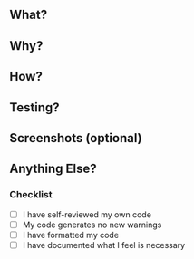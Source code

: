 ## What?

## Why?

## How?

## Testing?

## Screenshots (optional)

## Anything Else?

### Checklist

- [ ] I have self-reviewed my own code
- [ ] My code generates no new warnings
- [ ] I have formatted my code
- [ ] I have documented what I feel is necessary
